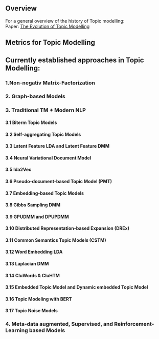 
## Overview
For a general overview of the history of Topic modelling: <br>
Paper: [The Evolution of Topic Modelling](https://www.researchgate.net/publication/357792535_The_Evolution_of_Topic_Modeling)

## Metrics for Topic Modelling


## Currently established approaches in Topic Modelling: 
### 1.Non-negativ Matrix-Factorization 
### 2. Graph-based Models
### 3. Traditional TM + Modern NLP 
#### 3.1 Biterm Topic Models
#### 3.2 Self-aggregating Topic Models
#### 3.3 Latent Feature LDA and Latent Feature DMM
#### 3.4 Neural Variational Document Model
#### 3.5 Ida2Vec
#### 3.6 Pseudo-document-based Topic Model (PMT)
#### 3.7 Embedding-based Topic Models
#### 3.8 Gibbs Sampling DMM 

#### 3.9 GPUDMM and DPUPDMM

#### 3.10 Distributed Representation-based Expansion (DREx)

#### 3.11 Common Semantics Topic Models (CSTM)

#### 3.12 Word Embedding LDA

#### 3.13 Laplacian DMM 

#### 3.14 CluWords & CluHTM

#### 3.15 Embedded Topic Model and Dynamic embedded Topic Model

#### 3.16 Topic Modeling with BERT

#### 3.17 Topic Noise Models

### 4. Meta-data augmented, Supervised, and Reinforcement-Learning based Models

